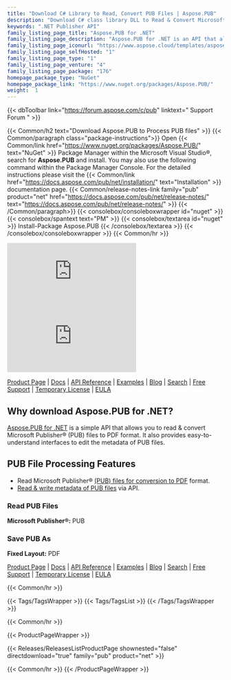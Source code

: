 ```yaml
---
title: "Download C# Library to Read, Convert PUB Files | Aspose.PUB"
description: "Download C# class library DLL to Read & Convert Microsoft Publisher® (PUB) files to PDF format via .NET on-premise API. Edit the metadata of PUB files."
keywords: ".NET Publisher API"
family_listing_page_title: "Aspose.PUB for .NET"
family_listing_page_description: "Aspose.PUB for .NET is an API that allows you to read and convert PUB files to PDF file format. It facilitates .NET application developers to work with the electronic publication file format (.pub) without the need of installing it on any server or client application."
family_listing_page_iconurl: "https://www.aspose.cloud/templates/aspose/App_Themes/V3/images/pub/272x272/aspose_pub-for-net.png"
family_listing_page_selfHosted: "1"
family_listing_page_type: "1"
family_listing_page_venture: "4"
family_listing_page_package: "176"
homepage_package_type: "NuGet"
homepage_package_link: "https://www.nuget.org/packages/Aspose.PUB/"
weight:  1
---
```


{{< dbToolbar link="https://forum.aspose.com/c/pub" linktext=" Support Forum " >}}

{{< Common/h2 text="Download Aspose.PUB to Process PUB files"  >}}
{{< Common/paragraph class="package-instructions">}}
Open {{< Common/link href="https://www.nuget.org/packages/Aspose.PUB/" text="NuGet"  >}} Package Manager within the Microsoft Visual Studio&reg;, search for <b>Aspose.PUB</b> and install. You may also use the following command within the Package Manager Console. For the detailed instructions please visit the {{< Common/link href="https://docs.aspose.com/pub/net/installation/" text="Installation"  >}} documentation page.
{{< Common/release-notes-link family="pub" product="net" href="https://docs.aspose.com/pub/net/release-notes/" text="https://docs.aspose.com/pub/net/release-notes/"  >}}
{{< /Common/paragraph>}}
{{< consolebox/consoleboxwrapper id="nuget" >}}
       {{< consolebox/spantext text="PM" >}}
       {{< consolebox/textarea id="nuget" >}} Install-Package Aspose.PUB {{< /consolebox/textarea >}}
{{< /consolebox/consoleboxwrapper >}}
{{< Common/hr >}}

![Nuget](https://img.shields.io/nuget/v/Aspose.Pub) ![Nuget](https://img.shields.io/nuget/dt/Aspose.Pub?label=nuget%20downloads)

[Product Page](https://products.aspose.com/pub/net/) | [Docs](https://docs.aspose.com/pub/net/) | [API Reference](https://reference.aspose.com/pub/net/) | [Examples](https://github.com/aspose-pub/Aspose.PUB-for-.NET) | [Blog](https://blog.aspose.com/category/pub/) | [Search](https://search.aspose.com/) | [Free Support](https://forum.aspose.com/c/pub) | [Temporary License](https://purchase.aspose.com/temporary-license) | [EULA](https://about.aspose.com/legal/eula/)

## Why download Aspose.PUB for .NET?

[Aspose.PUB for .NET](https://products.aspose.com/pub/net/) is a simple API that allows you to read & convert Microsoft Publisher&reg; (PUB) files to PDF format. It also provides easy-to-understand interfaces to edit the metadata of PUB files.

## PUB File Processing Features

- Read Microsoft Publisher&reg; [(PUB) files for conversion to PDF](https://docs.aspose.com/pub/net/pub-to-pdf/) format.
- [Read & write metadata of PUB files](https://docs.aspose.com/pub/net/programming-with-documents/) via API.

### Read PUB Files

**Microsoft Publisher&reg;:** PUB

### Save PUB As

**Fixed Layout:** PDF

[Product Page](https://products.aspose.com/pub/net/) | [Docs](https://docs.aspose.com/pub/net/) | [API Reference](https://reference.aspose.com/pub/net/) | [Examples](https://github.com/aspose-pub/Aspose.PUB-for-.NET) | [Blog](https://blog.aspose.com/category/pub/) | [Search](https://search.aspose.com/) | [Free Support](https://forum.aspose.com/c/pub) | [Temporary License](https://purchase.aspose.com/temporary-license) | [EULA](https://about.aspose.com/legal/eula/)

{{< Common/hr >}}

{{< Tags/TagsWrapper >}}
 {{< Tags/TagsList >}}
{{< /Tags/TagsWrapper >}}

{{< Common/hr >}}

{{< ProductPageWrapper >}}
<!-- ReleasesListProductPage-->
   {{< Releases/ReleasesListProductPage shownested="false"  directdownload="true" family="pub" product="net" >}}
<!-- /ReleasesListProductPage-->
{{< Common/hr >}}
{{< /ProductPageWrapper >}}
